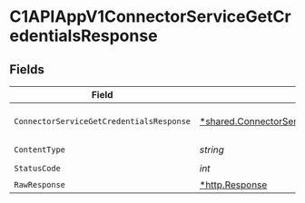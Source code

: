 # C1APIAppV1ConnectorServiceGetCredentialsResponse


## Fields

| Field                                                                                                           | Type                                                                                                            | Required                                                                                                        | Description                                                                                                     |
| --------------------------------------------------------------------------------------------------------------- | --------------------------------------------------------------------------------------------------------------- | --------------------------------------------------------------------------------------------------------------- | --------------------------------------------------------------------------------------------------------------- |
| `ConnectorServiceGetCredentialsResponse`                                                                        | [*shared.ConnectorServiceGetCredentialsResponse](../../models/shared/connectorservicegetcredentialsresponse.md) | :heavy_minus_sign:                                                                                              |  ConnectorServiceGetCredentialsResponse is the response returned by the get method.<br/>                        |
| `ContentType`                                                                                                   | *string*                                                                                                        | :heavy_check_mark:                                                                                              | N/A                                                                                                             |
| `StatusCode`                                                                                                    | *int*                                                                                                           | :heavy_check_mark:                                                                                              | N/A                                                                                                             |
| `RawResponse`                                                                                                   | [*http.Response](https://pkg.go.dev/net/http#Response)                                                          | :heavy_minus_sign:                                                                                              | N/A                                                                                                             |